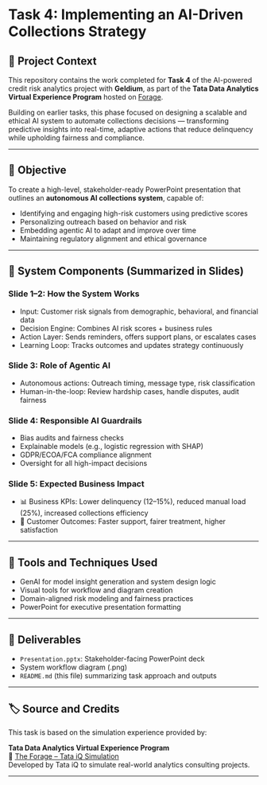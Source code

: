 # Task 4: Implementing an AI-Driven Collections Strategy

## 📌 Project Context

This repository contains the work completed for **Task 4** of the AI-powered credit risk analytics project with **Geldium**, as part of the **Tata Data Analytics Virtual Experience Program** hosted on [Forage](https://www.theforage.com/simulations/tata/data-analytics-t3zr?reloaded=true).

Building on earlier tasks, this phase focused on designing a scalable and ethical AI system to automate collections decisions — transforming predictive insights into real-time, adaptive actions that reduce delinquency while upholding fairness and compliance.

---

## 🎯 Objective

To create a high-level, stakeholder-ready PowerPoint presentation that outlines an **autonomous AI collections system**, capable of:

- Identifying and engaging high-risk customers using predictive scores
- Personalizing outreach based on behavior and risk
- Embedding agentic AI to adapt and improve over time
- Maintaining regulatory alignment and ethical governance

---

## 🧩 System Components (Summarized in Slides)

### Slide 1–2: How the System Works
- Input: Customer risk signals from demographic, behavioral, and financial data
- Decision Engine: Combines AI risk scores + business rules
- Action Layer: Sends reminders, offers support plans, or escalates cases
- Learning Loop: Tracks outcomes and updates strategy continuously

### Slide 3: Role of Agentic AI
- Autonomous actions: Outreach timing, message type, risk classification
- Human-in-the-loop: Review hardship cases, handle disputes, audit fairness

### Slide 4: Responsible AI Guardrails
- Bias audits and fairness checks
- Explainable models (e.g., logistic regression with SHAP)
- GDPR/ECOA/FCA compliance alignment
- Oversight for all high-impact decisions

### Slide 5: Expected Business Impact
- 📊 Business KPIs: Lower delinquency (12–15%), reduced manual load (25%), increased collections efficiency
- 🤝 Customer Outcomes: Faster support, fairer treatment, higher satisfaction

---

## 🧠 Tools and Techniques Used

- GenAI for model insight generation and system design logic
- Visual tools for workflow and diagram creation
- Domain-aligned risk modeling and fairness practices
- PowerPoint for executive presentation formatting

---

## 📄 Deliverables

- `Presentation.pptx`: Stakeholder-facing PowerPoint deck
- System workflow diagram (.png)
- `README.md` (this file) summarizing task approach and outputs

---

## 🏷️ Source and Credits

This task is based on the simulation experience provided by:

**Tata Data Analytics Virtual Experience Program**  
🔗 [The Forage – Tata iQ Simulation](https://www.theforage.com/simulations/tata/data-analytics-t3zr?reloaded=true)  
Developed by Tata iQ to simulate real-world analytics consulting projects.

---


